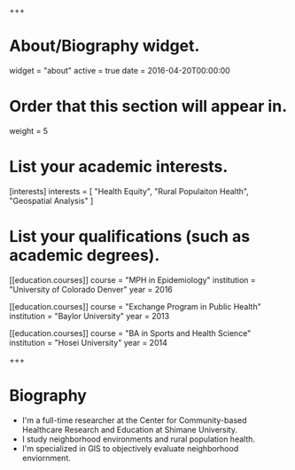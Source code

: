 +++
# About/Biography widget.
widget = "about"
active = true
date = 2016-04-20T00:00:00

# Order that this section will appear in.
weight = 5

# List your academic interests.
[interests]
  interests = [
    "Health Equity",
    "Rural Populaiton Health",
    "Geospatial Analysis"
  ]

# List your qualifications (such as academic degrees).
[[education.courses]]
  course = "MPH in Epidemiology"
  institution = "University of Colorado Denver"
  year = 2016

[[education.courses]]
  course = "Exchange Program in Public Health"
  institution = "Baylor University"
  year = 2013

[[education.courses]]
  course = "BA in Sports and Health Science"
  institution = "Hosei University"
  year = 2014
 
+++

# Biography
- I'm a full-time researcher at the Center for Community-based Healthcare Research and Education at Shimane University.
- I study neighborhood environments and rural population health.
- I'm specialized in GIS to objectively evaluate neighborhood enviornment. 
